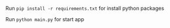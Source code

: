 Run `pip install -r requirements.txt` for install python packages

Run `python main.py` for start app
